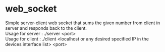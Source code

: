 # web_socket
Simple server-client web socket that sums the given number from client in server and responds back to the client.\
Usage for server : ./server \<port\> \
Usage for client : ./client \<localhost or any desired specified IP in the devices interface list\> \<port\>
